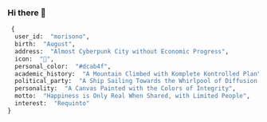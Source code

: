 ### Hi there 👋

<!--
**morisono/morisono** is a ✨ _special_ ✨ repository because its `README.md` (this file) appears on your GitHub profile.

Here are some ideas to get you started:

- 🔭 I’m currently working on ...
- 🌱 I’m currently learning ...
- 👯 I’m looking to collaborate on ...
- 🤔 I’m looking for help with ...
- 💬 Ask me about ...
- 📫 How to reach me: ...
- 😄 Pronouns: ...
- ⚡ Fun fact: ...
-->

```python
 {
  user_id:  "morisono",
  birth:  "August",
  address:  "Almost Cyberpunk City without Economic Progress",
  icon:  "👶",
  personal_color:  "#dcab4f",
  academic_history:  "A Mountain Climbed with Komplete Kontrolled Plan",
  political_party:  "A Ship Sailing Towards the Whirlpool of Diffusion Index",
  personality:  "A Canvas Painted with the Colors of Integrity",
  motto:  "Happiness is Only Real When Shared, with Limited People",
  interest:  "Requinto"
} 
```
